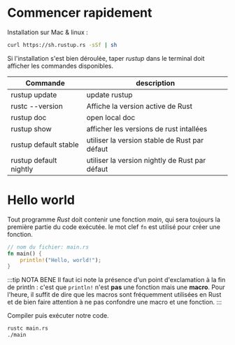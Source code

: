 # Commencer rapidement

Installation sur Mac & linux :

```sh
curl https://sh.rustup.rs -sSf | sh
```

Si l'installation s'est bien déroulée, taper *rustup* dans le terminal doit afficher les commandes disponibles.

| Commande | description |
|---------|-------------|
|rustup update| update rustup|
|rustc --version | Affiche la version active de Rust |
| rustup doc | open local doc |
|  rustup show | afficher les versions de rust intallées  |
|  rustup default stable | utiliser la version stable de Rust par défaut |
|  rustup default nightly | utiliser la version nightly de Rust par défaut |

# Hello world

Tout programme *Rust* doit contenir une fonction *main*, qui sera toujours la première partie du code exécutée. le mot clef `fn` est utilisé pour créer une fonction.

```rust
// nom du fichier: main.rs
fn main() {
    println!("Hello, world!");
}
```

:::tip NOTA BENE
Il faut ici note la présence d'un point d'exclamation à la fin de println : c'est que `println!` n'est **pas** une fonction mais une **macro**. Pour l'heure, il suffit de dire que les macros sont fréquemment utilisées en Rust et de bien faire attention à ne pas confondre une macro et une fonction.
:::

Compiler puis exécuter notre code.

```sh
rustc main.rs
./main
```